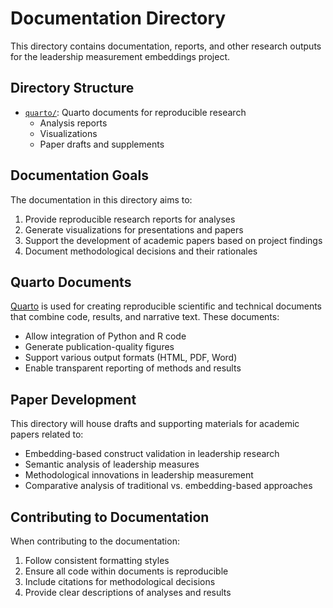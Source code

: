# Documentation Directory

This directory contains documentation, reports, and other research outputs for the leadership measurement embeddings project.

## Directory Structure

- [`quarto/`](quarto/README.md): Quarto documents for reproducible research
  - Analysis reports
  - Visualizations
  - Paper drafts and supplements

## Documentation Goals

The documentation in this directory aims to:
1. Provide reproducible research reports for analyses
2. Generate visualizations for presentations and papers
3. Support the development of academic papers based on project findings
4. Document methodological decisions and their rationales

## Quarto Documents

[Quarto](https://quarto.org/) is used for creating reproducible scientific and technical documents that combine code, results, and narrative text. These documents:
- Allow integration of Python and R code
- Generate publication-quality figures
- Support various output formats (HTML, PDF, Word)
- Enable transparent reporting of methods and results

## Paper Development

This directory will house drafts and supporting materials for academic papers related to:
- Embedding-based construct validation in leadership research
- Semantic analysis of leadership measures
- Methodological innovations in leadership measurement
- Comparative analysis of traditional vs. embedding-based approaches

## Contributing to Documentation

When contributing to the documentation:
1. Follow consistent formatting styles
2. Ensure all code within documents is reproducible
3. Include citations for methodological decisions
4. Provide clear descriptions of analyses and results 